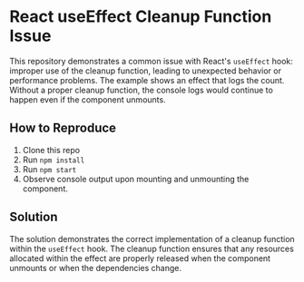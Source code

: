 # React useEffect Cleanup Function Issue

This repository demonstrates a common issue with React's `useEffect` hook: improper use of the cleanup function, leading to unexpected behavior or performance problems. The example shows an effect that logs the count.  Without a proper cleanup function, the console logs would continue to happen even if the component unmounts.

## How to Reproduce
1. Clone this repo
2. Run `npm install`
3. Run `npm start`
4. Observe console output upon mounting and unmounting the component.

## Solution
The solution demonstrates the correct implementation of a cleanup function within the `useEffect` hook. The cleanup function ensures that any resources allocated within the effect are properly released when the component unmounts or when the dependencies change.